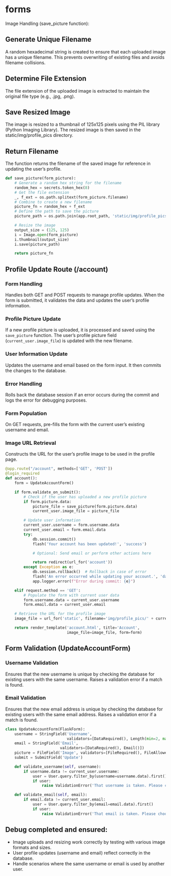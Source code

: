 # forms
Image Handling (save_picture function):
## Generate Unique Filename
A random hexadecimal string is created to ensure that each uploaded image has a unique filename. This prevents overwriting of existing files and avoids filename collisions.

## Determine File Extension
The file extension of the uploaded image is extracted to maintain the original file type (e.g., .jpg, .png).

## Save Resized Image
The image is resized to a thumbnail of 125x125 pixels using the PIL library (Python Imaging Library). The resized image is then saved in the static/img/profile_pics directory.

## Return Filename
The function returns the filename of the saved image for reference in updating the user’s profile.

```python
def save_picture(form_picture):
    # Generate a random hex string for the filename
    random_hex = secrets.token_hex(8)
    # Get the file extension
    _, f_ext = os.path.splitext(form_picture.filename)
    # Combine to create a new filename
    picture_fn = random_hex + f_ext
    # Define the path to save the picture
    picture_path = os.path.join(app.root_path, 'static/img/profile_pics', picture_fn)

    # Resize the image
    output_size = (125, 125)
    i = Image.open(form_picture)
    i.thumbnail(output_size)
    i.save(picture_path)

    return picture_fn
```

## Profile Update Route (/account)
### Form Handling
Handles both GET and POST requests to manage profile updates. When the form is submitted, it validates the data and updates the user’s profile information.

### Profile Picture Update
If a new profile picture is uploaded, it is processed and saved using the `save_picture` function. The user’s profile picture field (`current_user.image_file`) is updated with the new filename.

### User Information Update
Updates the username and email based on the form input. It then commits the changes to the database.

### Error Handling
Rolls back the database session if an error occurs during the commit and logs the error for debugging purposes.

### Form Population
On GET requests, pre-fills the form with the current user’s existing username and email.

### Image URL Retrieval
Constructs the URL for the user’s profile image to be used in the profile page.

```python
@app.route("/account", methods=['GET', 'POST'])
@login_required
def account():
    form = UpdateAccountForm()

    if form.validate_on_submit():
        # Check if the user has uploaded a new profile picture
        if form.picture.data:
            picture_file = save_picture(form.picture.data)
            current_user.image_file = picture_file

        # Update user information
        current_user.username = form.username.data
        current_user.email = form.email.data
        try:
            db.session.commit()
            flash('Your account has been updated!', 'success')

            # Optional: Send email or perform other actions here

            return redirect(url_for('account'))
        except Exception as e:
            db.session.rollback()  # Rollback in case of error
            flash('An error occurred while updating your account.', 'danger')
            app.logger.error(f"Error during commit: {e}")

    elif request.method == 'GET':
        # Populate the form with current user data
        form.username.data = current_user.username
        form.email.data = current_user.email

    # Retrieve the URL for the profile image
    image_file = url_for('static', filename='img/profile_pics/' + current_user.image_file)

    return render_template('account.html', title='Account',
                           image_file=image_file, form=form)
```

## Form Validation (UpdateAccountForm)
### Username Validation
Ensures that the new username is unique by checking the database for existing users with the same username. Raises a validation error if a match is found.

### Email Validation
Ensures that the new email address is unique by checking the database for existing users with the same email address. Raises a validation error if a match is found.

```python
class UpdateAccountForm(FlaskForm):
    username = StringField('Username',
                           validators=[DataRequired(), Length(min=2, max=20)])
    email = StringField('Email',
                        validators=[DataRequired(), Email()])
    picture = FileField('Image', validators=[FileRequired(), FileAllowed(['jpg', 'png'])])
    submit = SubmitField('Update')

    def validate_username(self, username):
        if username.data != current_user.username:
            user = User.query.filter_by(username=username.data).first()
            if user:
                raise ValidationError('That username is taken. Please choose a different one.')

    def validate_email(self, email):
        if email.data != current_user.email:
            user = User.query.filter_by(email=email.data).first()
            if user:
                raise ValidationError('That email is taken. Please choose a different one.')
```

## Debug completed and ensured:
- Image uploads and resizing work correctly by testing with various image formats and sizes.
- User profile updates (username and email) reflect correctly in the database.
- Handle scenarios where the same username or email is used by another user.